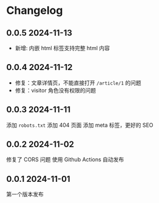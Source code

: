 # Changelog

## 0.0.5 2024-11-13
- 新增: 内嵌 html 标签支持完整 html 内容


## 0.0.4 2024-11-12
- 修复：文章详情页，不能直接打开 `/article/1` 的问题
- 修复：visitor 角色没有权限的问题

## 0.0.3 2024-11-11
添加 `robots.txt`
添加 404 页面
添加 meta 标签，更好的 SEO

## 0.0.2 2024-11-02
修复了 CORS 问题
使用 Github Actions 自动发布

## 0.0.1 2024-11-01
第一个版本发布
